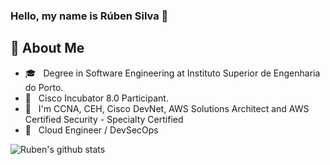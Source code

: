 ### Hello, my name is Rúben Silva 👋

## :speech_balloon: About Me

- :mortar_board: &nbsp; Degree in Software Engineering at Instituto Superior de Engenharia do Porto.
- :book: &nbsp; Cisco Incubator 8.0 Participant.
- 📶 &nbsp; I'm CCNA, CEH, Cisco DevNet, AWS Solutions Architect and AWS Certified Security - Specialty Certified
- 💼 &nbsp; Cloud Engineer / DevSecOps

![Ruben's github stats](https://github-readme-stats.vercel.app/api?username=rubenandre&show_icons=true&theme=dracula)
